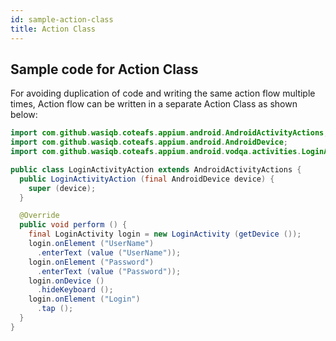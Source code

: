 ```yaml
---
id: sample-action-class
title: Action Class
---
```


## Sample code for Action Class

For avoiding duplication of code and writing the same action flow multiple times, Action flow can be written in a separate Action Class as shown below:

```java
import com.github.wasiqb.coteafs.appium.android.AndroidActivityActions;
import com.github.wasiqb.coteafs.appium.android.AndroidDevice;
import com.github.wasiqb.coteafs.appium.android.vodqa.activities.LoginActivity;

public class LoginActivityAction extends AndroidActivityActions {
  public LoginActivityAction (final AndroidDevice device) {
    super (device);
  }

  @Override
  public void perform () {
    final LoginActivity login = new LoginActivity (getDevice ());
    login.onElement ("UserName")
      .enterText (value ("UserName"));
    login.onElement ("Password")
      .enterText (value ("Password"));
    login.onDevice ()
      .hideKeyboard ();
    login.onElement ("Login")
      .tap ();
  }
}
```
